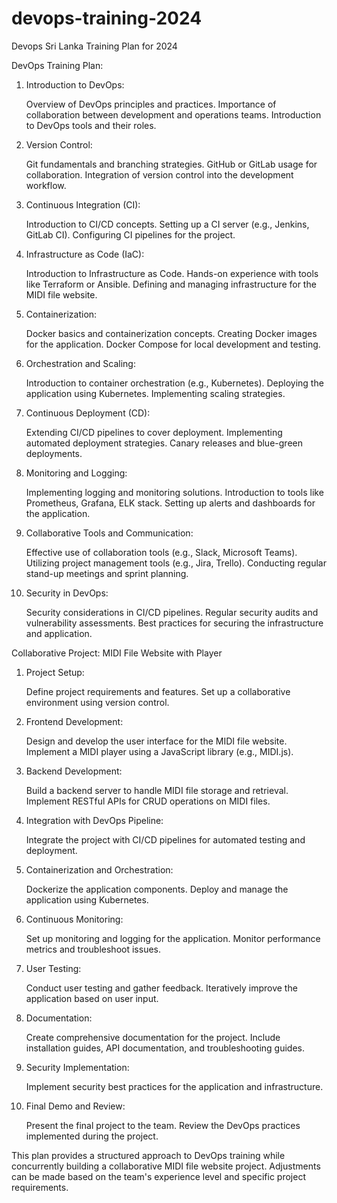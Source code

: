 # devops-training-2024
Devops Sri Lanka Training Plan for 2024

DevOps Training Plan:
1. Introduction to DevOps:

    Overview of DevOps principles and practices.
    Importance of collaboration between development and operations teams.
    Introduction to DevOps tools and their roles.

2. Version Control:

    Git fundamentals and branching strategies.
    GitHub or GitLab usage for collaboration.
    Integration of version control into the development workflow.

3. Continuous Integration (CI):

    Introduction to CI/CD concepts.
    Setting up a CI server (e.g., Jenkins, GitLab CI).
    Configuring CI pipelines for the project.

4. Infrastructure as Code (IaC):

    Introduction to Infrastructure as Code.
    Hands-on experience with tools like Terraform or Ansible.
    Defining and managing infrastructure for the MIDI file website.

5. Containerization:

    Docker basics and containerization concepts.
    Creating Docker images for the application.
    Docker Compose for local development and testing.

6. Orchestration and Scaling:

    Introduction to container orchestration (e.g., Kubernetes).
    Deploying the application using Kubernetes.
    Implementing scaling strategies.

7. Continuous Deployment (CD):

    Extending CI/CD pipelines to cover deployment.
    Implementing automated deployment strategies.
    Canary releases and blue-green deployments.

8. Monitoring and Logging:

    Implementing logging and monitoring solutions.
    Introduction to tools like Prometheus, Grafana, ELK stack.
    Setting up alerts and dashboards for the application.

9. Collaborative Tools and Communication:

    Effective use of collaboration tools (e.g., Slack, Microsoft Teams).
    Utilizing project management tools (e.g., Jira, Trello).
    Conducting regular stand-up meetings and sprint planning.

10. Security in DevOps:

    Security considerations in CI/CD pipelines.
    Regular security audits and vulnerability assessments.
    Best practices for securing the infrastructure and application.

Collaborative Project: MIDI File Website with Player
1. Project Setup:

    Define project requirements and features.
    Set up a collaborative environment using version control.

2. Frontend Development:

    Design and develop the user interface for the MIDI file website.
    Implement a MIDI player using a JavaScript library (e.g., MIDI.js).

3. Backend Development:

    Build a backend server to handle MIDI file storage and retrieval.
    Implement RESTful APIs for CRUD operations on MIDI files.

4. Integration with DevOps Pipeline:

    Integrate the project with CI/CD pipelines for automated testing and deployment.

5. Containerization and Orchestration:

    Dockerize the application components.
    Deploy and manage the application using Kubernetes.

6. Continuous Monitoring:

    Set up monitoring and logging for the application.
    Monitor performance metrics and troubleshoot issues.

7. User Testing:

    Conduct user testing and gather feedback.
    Iteratively improve the application based on user input.

8. Documentation:

    Create comprehensive documentation for the project.
    Include installation guides, API documentation, and troubleshooting guides.

9. Security Implementation:

    Implement security best practices for the application and infrastructure.

10. Final Demo and Review:

    Present the final project to the team.
    Review the DevOps practices implemented during the project.

This plan provides a structured approach to DevOps training while concurrently building a collaborative MIDI file website project. Adjustments can be made based on the team's experience level and specific project requirements.
